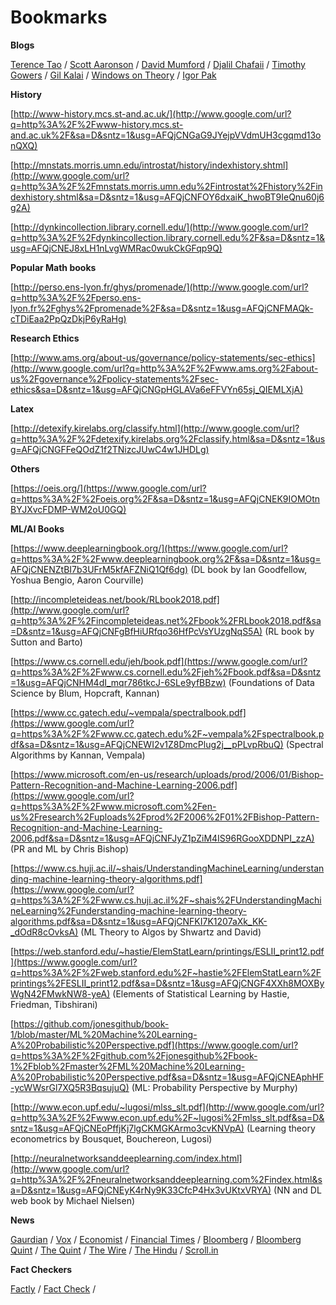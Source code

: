 # Bookmarks 

**Blogs**

[Terence Tao](https://terrytao.wordpress.com/) / [Scott Aaronson](https://www.scottaaronson.com/blog/) / [David Mumford](http://www.dam.brown.edu/people/mumford/blog.html) / [Djalil Chafaii](http://djalil.chafai.net/blog/) / [Timothy Gowers](https://gowers.wordpress.com/) / [Gil Kalai](https://gilkalai.wordpress.com/) / [Windows on Theory](https://windowsontheory.org/) / [Igor Pak](https://igorpak.wordpress.com/)



**History**

[http://www-history.mcs.st-and.ac.uk/](http://www.google.com/url?q=http%3A%2F%2Fwww-history.mcs.st-and.ac.uk%2F&sa=D&sntz=1&usg=AFQjCNGaG9JYejpVVdmUH3cgqmd13onQXQ)

[http://mnstats.morris.umn.edu/introstat/history/indexhistory.shtml](http://www.google.com/url?q=http%3A%2F%2Fmnstats.morris.umn.edu%2Fintrostat%2Fhistory%2Findexhistory.shtml&sa=D&sntz=1&usg=AFQjCNFOY6dxaiK_hwoBT9IeQnu60j6g2A)

[http://dynkincollection.library.cornell.edu/](http://www.google.com/url?q=http%3A%2F%2Fdynkincollection.library.cornell.edu%2F&sa=D&sntz=1&usg=AFQjCNEJ8xLH1nLvgWMRac0wukCkGFqp9Q)

**Popular Math books**

[http://perso.ens-lyon.fr/ghys/promenade/](http://www.google.com/url?q=http%3A%2F%2Fperso.ens-lyon.fr%2Fghys%2Fpromenade%2F&sa=D&sntz=1&usg=AFQjCNFMAQk-cTDiEaa2PpQzDkjP6yRaHg)

**Research Ethics**

[http://www.ams.org/about-us/governance/policy-statements/sec-ethics](http://www.google.com/url?q=http%3A%2F%2Fwww.ams.org%2Fabout-us%2Fgovernance%2Fpolicy-statements%2Fsec-ethics&sa=D&sntz=1&usg=AFQjCNGpHGLAVa6eFFVYn65sj_QIEMLXjA)

**Latex**

[http://detexify.kirelabs.org/classify.html](http://www.google.com/url?q=http%3A%2F%2Fdetexify.kirelabs.org%2Fclassify.html&sa=D&sntz=1&usg=AFQjCNGFFeQOdZ1f2TNizcJUwC4w1JHDLg)

**Others**

[https://oeis.org/](https://www.google.com/url?q=https%3A%2F%2Foeis.org%2F&sa=D&sntz=1&usg=AFQjCNEK9IOMOtnBYJXvcFDMP-WM2oU0GQ)



**ML/AI Books**

[https://www.deeplearningbook.org/](https://www.google.com/url?q=https%3A%2F%2Fwww.deeplearningbook.org%2F&sa=D&sntz=1&usg=AFQjCNENZtBI7b3UFrM5kfAFZNiQ1Qf6dg) (DL book by Ian Goodfellow, Yoshua Bengio, Aaron Courville)

[http://incompleteideas.net/book/RLbook2018.pdf](http://www.google.com/url?q=http%3A%2F%2Fincompleteideas.net%2Fbook%2FRLbook2018.pdf&sa=D&sntz=1&usg=AFQjCNFgBfHiURfqo36HfPcVsYUzgNqS5A) (RL book by Sutton and Barto)

[https://www.cs.cornell.edu/jeh/book.pdf](https://www.google.com/url?q=https%3A%2F%2Fwww.cs.cornell.edu%2Fjeh%2Fbook.pdf&sa=D&sntz=1&usg=AFQjCNHM4dI_mqr786tkcJ-6SLe9yfBBzw) (Foundations of Data Science by Blum, Hopcraft, Kannan)

[https://www.cc.gatech.edu/~vempala/spectralbook.pdf](https://www.google.com/url?q=https%3A%2F%2Fwww.cc.gatech.edu%2F~vempala%2Fspectralbook.pdf&sa=D&sntz=1&usg=AFQjCNEWI2v1Z8DmcPlug2j__pPLvpRbuQ) (Spectral Algorithms by Kannan, Vempala)

[https://www.microsoft.com/en-us/research/uploads/prod/2006/01/Bishop-Pattern-Recognition-and-Machine-Learning-2006.pdf](https://www.google.com/url?q=https%3A%2F%2Fwww.microsoft.com%2Fen-us%2Fresearch%2Fuploads%2Fprod%2F2006%2F01%2FBishop-Pattern-Recognition-and-Machine-Learning-2006.pdf&sa=D&sntz=1&usg=AFQjCNFJyZ1pZiM4IS96RGooXDDNPI_zzA) (PR and ML by Chris Bishop)

[https://www.cs.huji.ac.il/~shais/UnderstandingMachineLearning/understanding-machine-learning-theory-algorithms.pdf](https://www.google.com/url?q=https%3A%2F%2Fwww.cs.huji.ac.il%2F~shais%2FUnderstandingMachineLearning%2Funderstanding-machine-learning-theory-algorithms.pdf&sa=D&sntz=1&usg=AFQjCNFKI7K1207aXk_KK-_dOdR8cOvksA) (ML Theory to Algos by Shwartz and David)

[https://web.stanford.edu/~hastie/ElemStatLearn/printings/ESLII_print12.pdf](https://www.google.com/url?q=https%3A%2F%2Fweb.stanford.edu%2F~hastie%2FElemStatLearn%2Fprintings%2FESLII_print12.pdf&sa=D&sntz=1&usg=AFQjCNGF4XXh8MOXByWgN42FMwkNW8-yeA) (Elements of Statistical Learning by Hastie, Friedman, Tibshirani)

[https://github.com/jonesgithub/book-1/blob/master/ML%20Machine%20Learning-A%20Probabilistic%20Perspective.pdf](https://www.google.com/url?q=https%3A%2F%2Fgithub.com%2Fjonesgithub%2Fbook-1%2Fblob%2Fmaster%2FML%20Machine%20Learning-A%20Probabilistic%20Perspective.pdf&sa=D&sntz=1&usg=AFQjCNEAphHF-ycWWsrGl7XQ5R3BqsujuQ) (ML: Probability Perspective by Murphy)

[http://www.econ.upf.edu/~lugosi/mlss_slt.pdf](http://www.google.com/url?q=http%3A%2F%2Fwww.econ.upf.edu%2F~lugosi%2Fmlss_slt.pdf&sa=D&sntz=1&usg=AFQjCNEoPffjKj7lgCKMGKArmo3cvKNVpA) (Learning theory econometrics by Bousquet, Bouchereon, Lugosi)

[http://neuralnetworksanddeeplearning.com/index.html](http://www.google.com/url?q=http%3A%2F%2Fneuralnetworksanddeeplearning.com%2Findex.html&sa=D&sntz=1&usg=AFQjCNEyK4rNy9K33CfcP4Hx3vUKtxVRYA) (NN and DL web book by Michael Nielsen)


**News**

[Gaurdian](https://www.theguardian.com/international) / [Vox](https://www.vox.com) / [Economist](https://www.economist.com) / [Financial Times](https://www.ft.com) / [Bloomberg](https://www.bloomberg.com)
/ [Bloomberg Quint](https://www.bloombergquint.com) / [The Quint](https://www.thequint.com/) / [The Wire](https://www.thewire.com) / [The Hindu](https://www.thehindu.com) / [Scroll.in](https://www.scroll.in)

**Fact Checkers**

[Factly](https://factly.in/) / [Fact Check](https://www.factcheck.org/) / 









